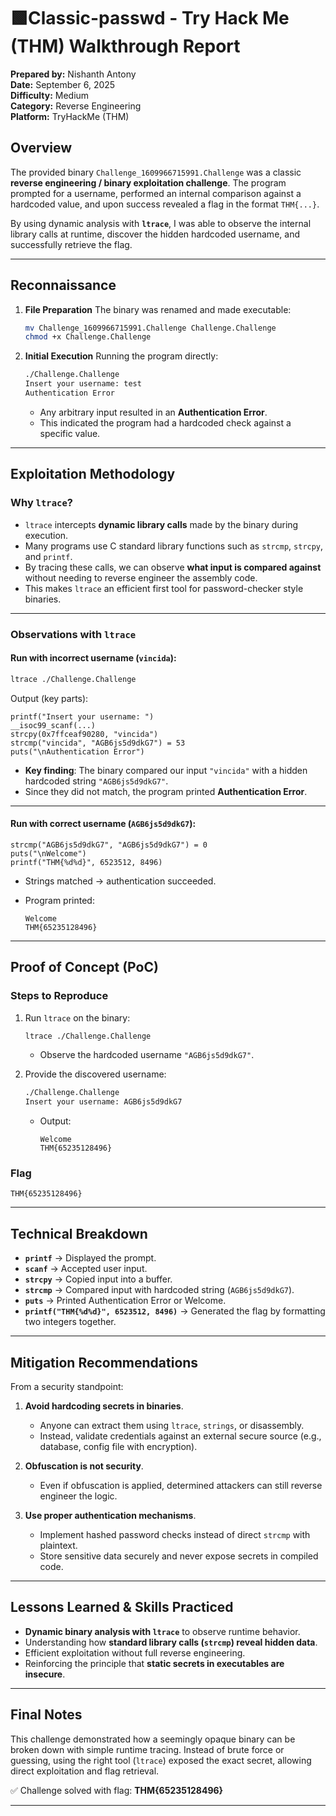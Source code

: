 # 🟩Classic-passwd - Try Hack Me (THM) Walkthrough Report  

**Prepared by:** Nishanth Antony  
**Date:** September 6, 2025  
**Difficulty:** Medium  
**Category:** Reverse Engineering  
**Platform:** TryHackMe (THM)  


## Overview

The provided binary `Challenge_1609966715991.Challenge` was a classic **reverse engineering / binary exploitation challenge**. The program prompted for a username, performed an internal comparison against a hardcoded value, and upon success revealed a flag in the format `THM{...}`.

By using dynamic analysis with **`ltrace`**, I was able to observe the internal library calls at runtime, discover the hidden hardcoded username, and successfully retrieve the flag.

---

## Reconnaissance

1. **File Preparation**
   The binary was renamed and made executable:

   ```bash
   mv Challenge_1609966715991.Challenge Challenge.Challenge
   chmod +x Challenge.Challenge
   ```

2. **Initial Execution**
   Running the program directly:

   ```bash
   ./Challenge.Challenge
   Insert your username: test
   Authentication Error
   ```

   * Any arbitrary input resulted in an **Authentication Error**.
   * This indicated the program had a hardcoded check against a specific value.

---

## Exploitation Methodology

### Why `ltrace`?

* `ltrace` intercepts **dynamic library calls** made by the binary during execution.
* Many programs use C standard library functions such as `strcmp`, `strcpy`, and `printf`.
* By tracing these calls, we can observe **what input is compared against** without needing to reverse engineer the assembly code.
* This makes `ltrace` an efficient first tool for password-checker style binaries.

---

### Observations with `ltrace`

#### Run with incorrect username (`vincida`):

```bash
ltrace ./Challenge.Challenge
```

Output (key parts):

```
printf("Insert your username: ")               
__isoc99_scanf(...)
strcpy(0x7ffceaf90280, "vincida")
strcmp("vincida", "AGB6js5d9dkG7") = 53
puts("\nAuthentication Error")
```

* **Key finding**: The binary compared our input `"vincida"` with a hidden hardcoded string `"AGB6js5d9dkG7"`.
* Since they did not match, the program printed **Authentication Error**.

---

#### Run with correct username (`AGB6js5d9dkG7`):

```
strcmp("AGB6js5d9dkG7", "AGB6js5d9dkG7") = 0
puts("\nWelcome")
printf("THM{%d%d}", 6523512, 8496)
```

* Strings matched → authentication succeeded.
* Program printed:

  ```
  Welcome
  THM{65235128496}
  ```

---

## Proof of Concept (PoC)

### Steps to Reproduce

1. Run `ltrace` on the binary:

   ```bash
   ltrace ./Challenge.Challenge
   ```

   * Observe the hardcoded username `"AGB6js5d9dkG7"`.

2. Provide the discovered username:

   ```bash
   ./Challenge.Challenge
   Insert your username: AGB6js5d9dkG7
   ```

   * Output:

     ```
     Welcome
     THM{65235128496}
     ```

### Flag

```
THM{65235128496}
```

---

## Technical Breakdown

* **`printf`** → Displayed the prompt.
* **`scanf`** → Accepted user input.
* **`strcpy`** → Copied input into a buffer.
* **`strcmp`** → Compared input with hardcoded string (`AGB6js5d9dkG7`).
* **`puts`** → Printed Authentication Error or Welcome.
* **`printf("THM{%d%d}", 6523512, 8496)`** → Generated the flag by formatting two integers together.

---

## Mitigation Recommendations

From a security standpoint:

1. **Avoid hardcoding secrets in binaries**.

   * Anyone can extract them using `ltrace`, `strings`, or disassembly.
   * Instead, validate credentials against an external secure source (e.g., database, config file with encryption).

2. **Obfuscation is not security**.

   * Even if obfuscation is applied, determined attackers can still reverse engineer the logic.

3. **Use proper authentication mechanisms**.

   * Implement hashed password checks instead of direct `strcmp` with plaintext.
   * Store sensitive data securely and never expose secrets in compiled code.

---

## Lessons Learned & Skills Practiced

* **Dynamic binary analysis with `ltrace`** to observe runtime behavior.
* Understanding how **standard library calls (`strcmp`) reveal hidden data**.
* Efficient exploitation without full reverse engineering.
* Reinforcing the principle that **static secrets in executables are insecure**.

---

## Final Notes

This challenge demonstrated how a seemingly opaque binary can be broken down with simple runtime tracing. Instead of brute force or guessing, using the right tool (`ltrace`) exposed the exact secret, allowing direct exploitation and flag retrieval.

✅ Challenge solved with flag: **THM{65235128496}**

---
